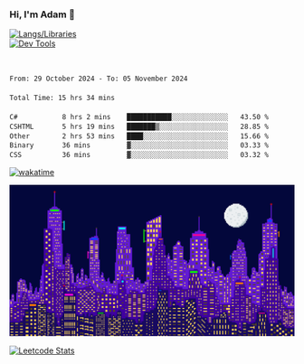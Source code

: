 ### Hi, I'm Adam 👋

[![Langs/Libraries](https://skillicons.dev/icons?i=cs,dotnet,js,css,html,sass,ts,jquery,bootstrap)](https://skillicons.dev)
<br/>
[![Dev Tools](https://skillicons.dev/icons?i=git,github,githubactions,visualstudio)](https://skillicons.dev)

<br/>

<!--START_SECTION:waka-->

```txt
From: 29 October 2024 - To: 05 November 2024

Total Time: 15 hrs 34 mins

C#           8 hrs 2 mins    ███████████░░░░░░░░░░░░░░   43.50 %
CSHTML       5 hrs 19 mins   ███████▒░░░░░░░░░░░░░░░░░   28.85 %
Other        2 hrs 53 mins   ████░░░░░░░░░░░░░░░░░░░░░   15.66 %
Binary       36 mins         ▓░░░░░░░░░░░░░░░░░░░░░░░░   03.33 %
CSS          36 mins         ▓░░░░░░░░░░░░░░░░░░░░░░░░   03.32 %
```

<!--END_SECTION:waka-->

[![wakatime](https://wakatime.com/badge/user/2234bda2-efd3-47c5-8724-79108edfe9aa.svg)](https://wakatime.com/@2234bda2-efd3-47c5-8724-79108edfe9aa)

![Pixelated city at night](./media/city.gif)

[![Leetcode Stats](https://leetcard.jacoblin.cool/cadamsmith?theme=nord)](https://leetcode.com/cadamsmith)
